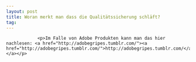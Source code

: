 ```yaml
---
layout: post
title: Woran merkt man dass die Qualitätssicherung schläft?
tag: 
---
```



                <p>Im Falle von Adobe Produkten kann man das hier nachlesen: <a href="http://adobegripes.tumblr.com/"><a href="http://adobegripes.tumblr.com/">http://adobegripes.tumblr.com/</a></a></p>
            
